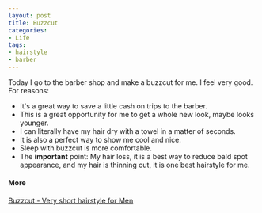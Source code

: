 ```yaml
---
layout: post
title: Buzzcut
categories:
- Life
tags:
- hairstyle
- barber
---
```


Today I go to the barber shop and make a buzzcut for me. I feel very good. For reasons:  

- It's a great way to save a little cash on trips to the barber.  
- This is a great opportunity for me to get a whole new look, maybe looks younger.    
- I can literally have my hair dry with a towel in a matter of seconds.  
- It is also a perfect way to show me cool and nice.  
- Sleep with buzzcut is more comfortable.  
- The **important** point: My hair loss, it is a best way to reduce bald spot appearance, and my hair is thinning out, it is one best hairstyle for me.


#### More  

[Buzzcut - Very short hairstyle for Men](http://coolmenshair.com/2007/09/buzz-cut.html)
